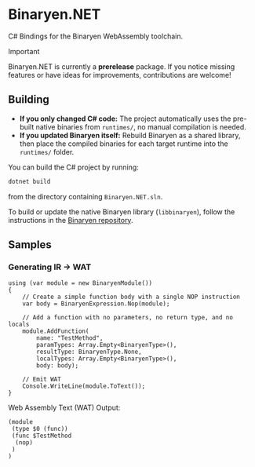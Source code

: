 # Binaryen.NET
C# Bindings for the Binaryen WebAssembly toolchain.

> [!IMPORTANT]
> Binaryen.NET is currently a **prerelease** package. If you notice missing features or have ideas for improvements, contributions are welcome!

## Building
- **If you only changed C# code:** The project automatically uses the pre-built native binaries from `runtimes/`, no manual compilation is needed.
- **If you updated Binaryen itself:** Rebuild Binaryen as a shared library, then place the compiled binaries for each target runtime into the `runtimes/` folder.

You can build the C# project by running:
```bash
dotnet build
```
from the directory containing `Binaryen.NET.sln`.

To build or update the native Binaryen library (`libbinaryen`), follow the instructions in the [Binaryen repository](https://github.com/WebAssembly/binaryen).

## Samples

### Generating IR -> WAT
```CSharp
using (var module = new BinaryenModule())
{
    // Create a simple function body with a single NOP instruction
    var body = BinaryenExpression.Nop(module);

    // Add a function with no parameters, no return type, and no locals
    module.AddFunction(
        name: "TestMethod",
        paramTypes: Array.Empty<BinaryenType>(),
        resultType: BinaryenType.None,
        localTypes: Array.Empty<BinaryenType>(),
        body: body);

    // Emit WAT
    Console.WriteLine(module.ToText());
}
```

Web Assembly Text (WAT) Output:
```WAT
(module
 (type $0 (func))
 (func $TestMethod
  (nop)
 )
)
```

